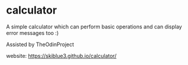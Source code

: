 # calculator

A simple calculator which can perform basic operations and can display error messages too :)

Assisted by TheOdinProject

website: https://skiblue3.github.io/calculator/